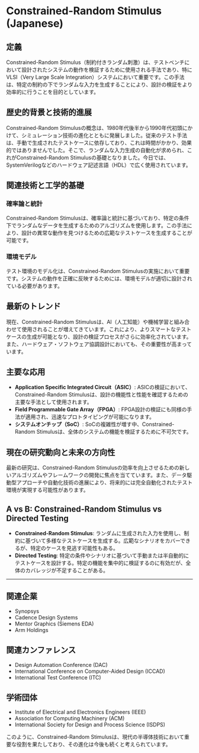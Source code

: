 # Constrained-Random Stimulus (Japanese)

## 定義
Constrained-Random Stimulus（制約付きランダム刺激）は、テストベンチにおいて設計されたシステムの動作を検証するために使用される手法であり、特にVLSI（Very Large Scale Integration）システムにおいて重要です。この手法は、特定の制約の下でランダムな入力を生成することにより、設計の検証をより効率的に行うことを目的としています。

## 歴史的背景と技術的進展
Constrained-Random Stimulusの概念は、1980年代後半から1990年代初頭にかけて、シミュレーション技術の進化とともに発展しました。従来のテスト手法は、手動で生成されたテストケースに依存しており、これは時間がかかり、効果的ではありませんでした。そこで、ランダムな入力生成の自動化が求められ、これがConstrained-Random Stimulusの基礎となりました。今日では、SystemVerilogなどのハードウェア記述言語（HDL）で広く使用されています。

## 関連技術と工学的基礎
### 確率論と統計
Constrained-Random Stimulusは、確率論と統計に基づいており、特定の条件下でランダムなデータを生成するためのアルゴリズムを使用します。この手法により、設計の異常な動作を見つけるための広範なテストケースを生成することが可能です。

### 環境モデル
テスト環境のモデル化は、Constrained-Random Stimulusの実施において重要です。システムの動作を正確に反映するためには、環境モデルが適切に設計されている必要があります。

## 最新のトレンド
現在、Constrained-Random Stimulusは、AI（人工知能）や機械学習と組み合わせて使用されることが増えてきています。これにより、よりスマートなテストケースの生成が可能となり、設計の検証プロセスがさらに効率化されています。また、ハードウェア・ソフトウェア協調設計においても、その重要性が高まっています。

## 主要な応用
- **Application Specific Integrated Circuit（ASIC）**: ASICの検証において、Constrained-Random Stimulusは、設計の機能性と性能を確認するための主要な手法として使用されます。
- **Field Programmable Gate Array（FPGA）**: FPGA設計の検証にも同様の手法が適用され、迅速なプロトタイピングが可能になります。
- **システムオンチップ（SoC）**: SoCの複雑性が増す中、Constrained-Random Stimulusは、全体のシステムの機能を検証するために不可欠です。

## 現在の研究動向と未来の方向性
最新の研究は、Constrained-Random Stimulusの効率を向上させるための新しいアルゴリズムやフレームワークの開発に焦点を当てています。また、データ駆動型アプローチや自動化技術の進展により、将来的には完全自動化されたテスト環境が実現する可能性があります。

## A vs B: Constrained-Random Stimulus vs Directed Testing
- **Constrained-Random Stimulus**: ランダムに生成された入力を使用し、制約に基づいて多様なテストケースを生成する。広範なシナリオをカバーできるが、特定のケースを見逃す可能性もある。
- **Directed Testing**: 特定の条件やシナリオに基づいて手動または半自動的にテストケースを設計する。特定の機能を集中的に検証するのに有効だが、全体のカバレッジが不足することがある。

---

## 関連企業
- Synopsys
- Cadence Design Systems
- Mentor Graphics (Siemens EDA)
- Arm Holdings

## 関連カンファレンス
- Design Automation Conference (DAC)
- International Conference on Computer-Aided Design (ICCAD)
- International Test Conference (ITC)

## 学術団体
- Institute of Electrical and Electronics Engineers (IEEE)
- Association for Computing Machinery (ACM)
- International Society for Design and Process Science (ISDPS)

このように、Constrained-Random Stimulusは、現代の半導体技術において重要な役割を果たしており、その進化は今後も続くと考えられています。